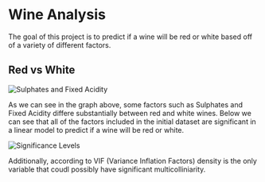 # Wine Analysis
The goal of this project is to predict if a wine will be red or white based off of a variety of different factors.

## Red vs White

![Sulphates and Fixed Acidity](https://user-images.githubusercontent.com/87451665/125705290-872c786d-922e-497d-bea9-f5016db0b738.JPG)

As we can see in the graph above, some factors such as Sulphates and Fixed Acidity differe substantially between red and white wines.
Below we can see that all of the factors included in the initial dataset are significant in a linear model to predict if a wine will be red or white.

![Significance Levels](https://user-images.githubusercontent.com/87451665/125705807-619827d4-7b2c-4899-8b99-ed164e540ef3.JPG)

Additionally, according to VIF (Variance Inflation Factors) density is the only variable that coudl possibly have significant multicolliniarity.

